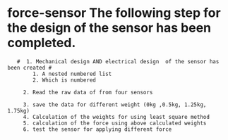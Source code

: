 # force-sensor The following step for the design of the sensor has been completed.


       #  1. Mechanical design AND electrical design  of the sensor has been created #
            1. A nested numbered list
            2. Which is numbered

         2. Read the raw data of from four sensors

         3. save the data for different weight (0kg ,0.5kg, 1.25kg, 1.75kg)
         4. Calculation of the weights for using least square method 
         5. calculation of the force using above calculated weights
         6. test the sensor for applying different force

